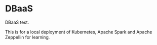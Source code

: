 # DBaaS
DBaaS test.

This is for a local deployment of Kubernetes, Apache Spark and Apache Zeppellin for learning.
